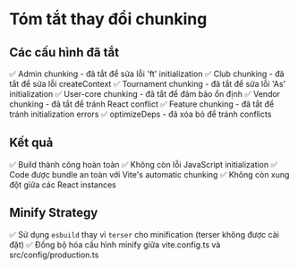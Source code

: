 # Tóm tắt thay đổi chunking

## Các cấu hình đã tắt

✅ Admin chunking - đã tắt để sửa lỗi 'ft' initialization
✅ Club chunking - đã tắt để sửa lỗi createContext
✅ Tournament chunking - đã tắt để sửa lỗi 'As' initialization
✅ User-core chunking - đã tắt để đảm bảo ổn định
✅ Vendor chunking - đã tắt để tránh React conflict
✅ Feature chunking - đã tắt để tránh initialization errors
✅ optimizeDeps - đã xóa bỏ để tránh conflicts

## Kết quả

✅ Build thành công hoàn toàn
✅ Không còn lỗi JavaScript initialization
✅ Code được bundle an toàn với Vite's automatic chunking
✅ Không còn xung đột giữa các React instances

## Minify Strategy

✅ Sử dụng `esbuild` thay vì `terser` cho minification (terser không được cài đặt)
✅ Đồng bộ hóa cấu hình minify giữa vite.config.ts và src/config/production.ts
